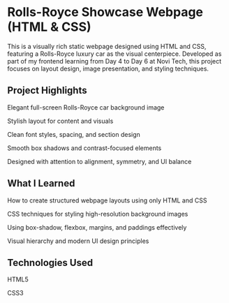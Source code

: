 # Rolls-Royce Showcase Webpage (HTML & CSS)
This is a visually rich static webpage designed using HTML and CSS, featuring a Rolls-Royce luxury car as the visual centerpiece. Developed as part of my frontend learning from Day 4 to Day 6 at Novi Tech, this project focuses on layout design, image presentation, and styling techniques.

## Project Highlights
Elegant full-screen Rolls-Royce car background image

Stylish layout for content and visuals

Clean font styles, spacing, and section design

Smooth box shadows and contrast-focused elements

Designed with attention to alignment, symmetry, and UI balance

## What I Learned
How to create structured webpage layouts using only HTML and CSS

CSS techniques for styling high-resolution background images

Using box-shadow, flexbox, margins, and paddings effectively

Visual hierarchy and modern UI design principles

## Technologies Used
HTML5

CSS3 

